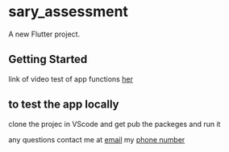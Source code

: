 # sary_assessment

A new Flutter project.

## Getting Started

link of video test of app functions [her](https://drive.google.com/drive/folders/1twewd4IQLwBrCaBln_lNteR6DaEs_JNj?usp=sharing)

## to test the app locally 

clone the projec in VScode and get pub the packeges and run it

any questions contact me at [email](nawaf.sheddi@gmail.com) my [phone number](0568712266)
